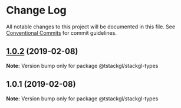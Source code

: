 # Change Log

All notable changes to this project will be documented in this file.
See [Conventional Commits](https://conventionalcommits.org) for commit guidelines.

## [1.0.2](https://github.com/nkint/tstackgl/compare/@tstackgl/stackgl-types@1.0.1...@tstackgl/stackgl-types@1.0.2) (2019-02-08)

**Note:** Version bump only for package @tstackgl/stackgl-types





## 1.0.1 (2019-02-08)

**Note:** Version bump only for package @tstackgl/stackgl-types
